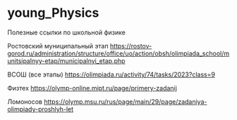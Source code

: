 # young_Physics

Полезные ссылки по школьной физике

Ростовский муниципальный этап
https://rostov-gorod.ru/administration/structure/office/uo/action/obsh/olimpiada_school/munitsipalnyy-etap/municipalnyi_etap.php

ВСОШ (все этапы)
https://olimpiada.ru/activity/74/tasks/2023?class=9

Физтех
https://olymp-online.mipt.ru/page/primery-zadanij

Ломоносов
https://olymp.msu.ru/rus/page/main/29/page/zadaniya-olimpiady-proshlyh-let
